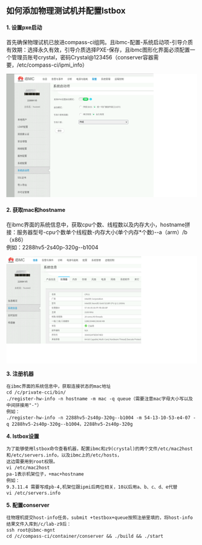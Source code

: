 ## 如何添加物理测试机并配置lstbox

#### 1. 设置pxe启动
首先确保物理试机已放进compass-ci组网。且ibmc-配置-系统启动项-引导介质有效期：选择永久有效，引导介质选择PXE-保存，且ibmc图形化界面必须配置一个管理员账号crystal，密码Crystal@123456（conserver容器需要，/etc/compass-ci/ipmi_info）
    
  ![pxe](./pxe.png)
  

#### 2. 获取mac和hostname
    
在ibmc界面的系统信息中，获取cpu个数、线程数以及内存大小，hostname拼接：服务器型号-cpu个数单个线程数-内存大小(单个内存*个数)--a（arm）/b（x86）    
例如：2288hv5-2s40p-320g--b1004

   ![xitong](./xitong.png)
    
 **3. 注册机器** 

    在ibmc界面的系统信息中，获取连接状态的mac地址
    cd /c/private-cci/bin/
    ./register-hw-info -n hostname -m mac -q queue（需要注意mac字母大小写以及中间拼接用"-"）
    例如：
    ./register-hw-info -n 2288hv5-2s40p-320g--b1004 -m 54-13-10-53-e4-07 -q 2288hv5-2s40p-320g--b1004，2288hv5-2s40p-320g



 **4. lstbox设置** 

    为了能够使用lstbox命令查看机器，配置ibmc和z9(crystal)的两个文件/etc/mac2host和/etc/servers.info，以及ibmc上的/etc/hosts，
    这边需要用到root权限。
    vi /etc/mac2host
    pa-1表示机架位子，+mac+hostname
    例如：
    9.3.11.4 需要写成pb-4,机架位跟ipmi后两位相关，10以后用a、b、c、d、e代替 
    vi /etc/servers.info

 **5. 配置conserver** 

    往物理机提交host-info任务，submit +testbox+queue按照注册里填的，将host-info结果文件入库到/c/lab-z9后：
    ssh root@ibmc-mgnt
    cd /c/compass-ci/container/conserver && ./build && ./start

